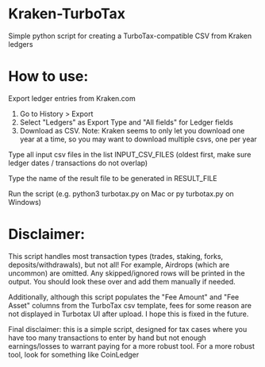 # Kraken-TurboTax
Simple python script for creating a TurboTax-compatible CSV from Kraken ledgers

# How to use:
Export ledger entries from Kraken.com
1. Go to History > Export
2. Select "Ledgers" as Export Type and "All fields" for Ledger fields
3. Download as CSV. Note: Kraken seems to only let you download one year at a time, so you may want to download multiple csvs, one per year

Type all input csv files in the list INPUT_CSV_FILES (oldest first, make sure ledger dates / transactions do not overlap)

Type the name of the result file to be generated in RESULT_FILE

Run the script (e.g. python3 turbotax.py on Mac or py turbotax.py on Windows)

# Disclaimer:
This script handles most transaction types (trades, staking, forks, deposits/withdrawals), but not all! For example, Airdrops (which are uncommon) are omitted.
Any skipped/ignored rows will be printed in the output. You should look these over and add them manually if needed.

Additionally, although this script populates the "Fee Amount" and "Fee Asset" columns from the TurboTax csv template, fees for some reason are not displayed in Turbotax UI after upload. I hope this is fixed in the future.

Final disclaimer: this is a simple script, designed for tax cases where you have too many transactions to enter by hand but not enough earnings/losses to warrant paying for a more robust tool.
For a more robust tool, look for something like CoinLedger
